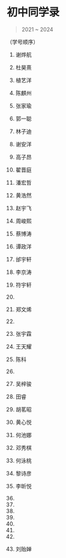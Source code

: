 # 初中同学录

> 2021 ~ 2024

（学号顺序）

01. 谢烨航

02. 杜昊熹

03. 植艺洋

04. 陈麒州

05. 张家瑜

06. 郭一聪

07. 林子迪

08. 谢安洋

09. 高子昂

10. 翟晋庭

11. 潘宏哲

12. 黄浩然

13. 赵宇飞

14. 周峻熙

15. 蔡博涛

16. 谭政洋

17. 邰宇轩

18. 李京涛

19. 符宇轩

20. 

21. 郑文烯

22. 

23. 张宇霖

24. 王天耀

25. 陈科

26. 

27. 吴梓骏

28. 田睿

29. 胡茗昭

30. 黄心悦

31. 何池娜

32. 邓秀棋

33. 何泳桃

34. 黎诗彦

35. 李昕悦

36. 

37. 

38. 

39. 

40. 

41. 

42. 

43. 刘贻婵


